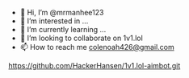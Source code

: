 - 👋 Hi, I’m @mrmanhee123
- 👀 I’m interested in ...
- 🌱 I’m currently learning ...
- 💞️ I’m looking to collaborate on 1v1.lol
- 📫 How to reach me colenoah426@gmail.com

<!---
mrmanhee123/mrmanhee123 is a ✨ special ✨ repository because its `README.md` (this file) appears on your GitHub profile.
You can click the Preview link to take a look at your changes.
--->
https://github.com/HackerHansen/1v1.lol-aimbot.git
